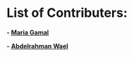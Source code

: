 # List of Contributers:

**- [Maria Gamal](https://github.com/MariaGamal)**

**- [Abdelrahman Wael](https://github.com/Abdelrahman0W)**
